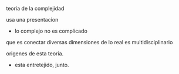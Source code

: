 teoria de la complejidad

usa una presentacion

- lo complejo no es complicado

que es
conectar diversas dimensiones de lo real
es multidisciplinario

origenes de esta teoria.

- esta entretejido, junto.

